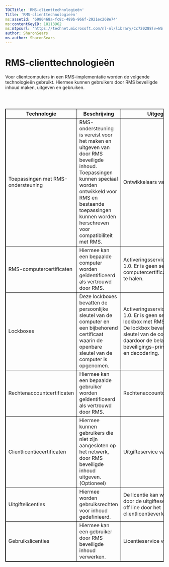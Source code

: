 ```yaml
---
TOCTitle: 'RMS-clienttechnologieën'
Title: 'RMS-clienttechnologieën'
ms:assetid: '6980468a-fc8c-489b-966f-2921ec268e74'
ms:contentKeyID: 18113962
ms:mtpsurl: 'https://technet.microsoft.com/nl-nl/library/Cc720288(v=WS.10)'
author: SharonSears
ms.author: SharonSears
---
```


RMS-clienttechnologieën
=======================

Voor clientcomputers in een RMS-implementatie worden de volgende technologieën gebruikt. Hiermee kunnen gebruikers door RMS beveiligde inhoud maken, uitgeven en gebruiken.

###  

 
<table style="border:1px solid black;">
<colgroup>
<col width="25%" />
<col width="25%" />
<col width="25%" />
<col width="25%" />
</colgroup>
<thead>
<tr class="header">
<th style="border:1px solid black;" >Technologie</th>
<th style="border:1px solid black;" >Beschrijving</th>
<th style="border:1px solid black;" >Uitgegeven door</th>
<th style="border:1px solid black;" >Meer informatie</th>
</tr>
</thead>
<tbody>
<tr class="odd">
<td style="border:1px solid black;">Toepassingen met RMS-ondersteuning</td>
<td style="border:1px solid black;">RMS-ondersteuning is vereist voor het maken en uitgeven van door RMS beveiligde inhoud. Toepassingen kunnen speciaal worden ontwikkeld voor RMS en bestaande toepassingen kunnen worden herschreven voor compatibiliteit met RMS.</td>
<td style="border:1px solid black;">Ontwikkelaars van derden.</td>
<td style="border:1px solid black;">Toepassingen met RMS-ondersteuning</td>
</tr>
<tr class="even">
<td style="border:1px solid black;">RMS-computercertificaten</td>
<td style="border:1px solid black;">Hiermee kan een bepaalde computer worden geïdentificeerd als vertrouwd door RMS.</td>
<td style="border:1px solid black;">Activeringsservice voor RMS versie 1.0. Er is geen service nodig om een computercertificaat met RMS SP1 op te halen.</td>
<td style="border:1px solid black;">RMS-computercertificaten</td>
</tr>
<tr class="odd">
<td style="border:1px solid black;">Lockboxes</td>
<td style="border:1px solid black;">Deze lockboxes bevatten de persoonlijke sleutel van de computer en een bijbehorend certificaat waarin de openbare sleutel van de computer is opgenomen.</td>
<td style="border:1px solid black;">Activeringsservice voor RMS versie 1.0. Er is geen service nodig om een lockbox met RMS SP1 op te halen. De lockbox bevat de persoonlijke sleutel van de computer en is daardoor de belangrijkste beveiligings-principal voor codering en decodering.</td>
<td style="border:1px solid black;">Lockboxes</td>
</tr>
<tr class="even">
<td style="border:1px solid black;">Rechtenaccountcertificaten</td>
<td style="border:1px solid black;">Hiermee kan een bepaalde gebruiker worden geïdentificeerd als vertrouwd door RMS.</td>
<td style="border:1px solid black;">Rechtenaccountcertificeringsservice.</td>
<td style="border:1px solid black;">Rechtenaccountcertificaat</td>
</tr>
<tr class="odd">
<td style="border:1px solid black;">Clientlicentiecertificaten</td>
<td style="border:1px solid black;">Hiermee kunnen gebruikers die niet zijn aangesloten op het netwerk, door RMS beveiligde inhoud uitgeven.
(Optioneel)</td>
<td style="border:1px solid black;">Uitgifteservice van RMS.</td>
<td style="border:1px solid black;">Clientlicentiecertificaten</td>
</tr>
<tr class="even">
<td style="border:1px solid black;">Uitgiftelicenties</td>
<td style="border:1px solid black;">Hiermee worden gebruiksrechten voor inhoud gedefinieerd.</td>
<td style="border:1px solid black;">De licentie kan worden uitgegeven door de uitgifteservice van RMS en off line door het clientlicentieverleningscertificaat.</td>
<td style="border:1px solid black;">Uitgiftelicenties</td>
</tr>
<tr class="odd">
<td style="border:1px solid black;">Gebruikslicenties</td>
<td style="border:1px solid black;">Hiermee kan een gebruiker door RMS beveiligde inhoud verwerken.</td>
<td style="border:1px solid black;">Licentieservice van RMS.</td>
<td style="border:1px solid black;">Gebruikslicenties</td>
</tr>
</tbody>
</table>
